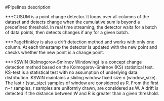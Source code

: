 #Pipelines description

***CUSUM is a point change detector. It loops over all columns of the dataset and detects change 
when the cumulative sum is beyond a predefined threshold. In real time streaming, the detector waits for a batch of data points, 
then detects changes if any for a given batch.

***PageHinkley is also a drift detection method and works with only one column. At each timestamp the detector is updated with the new point and checks whether the new point is a change point.

***KSWIN (Kolmogorov-Smirnov Windowing) is a concept change detection method based on the Kolmogorov-Smirnov (KS) statistical test. KS-test is a statistical test with no assumption of underlying data distribution. KSWIN maintains a sliding window fixed size n (window_size). The last r (stat_size) samples of window are considered as R. From the first n−r samples, r samples are uniformly drawn, are considered as W. A drift is detected if the distance between W and R is greater than a given threshold.